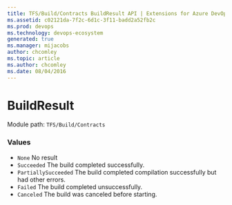 ```yaml
---
title: TFS/Build/Contracts BuildResult API | Extensions for Azure DevOps Services
ms.assetid: c02121da-7f2c-6d1c-3f11-badd2a52fb2c
ms.prod: devops
ms.technology: devops-ecosystem
generated: true
ms.manager: mijacobs
author: chcomley
ms.topic: article
ms.author: chcomley
ms.date: 08/04/2016
---
```


# BuildResult

Module path: `TFS/Build/Contracts`

### Values

* `None` No result
* `Succeeded` The build completed successfully.
* `PartiallySucceeded` The build completed compilation successfully but had other errors.
* `Failed` The build completed unsuccessfully.
* `Canceled` The build was canceled before starting.
